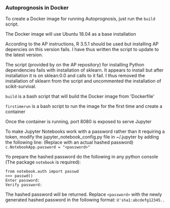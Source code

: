 ### Autoprognosis in Docker

To create a Docker image for running Autoprognosis, just run the `build` script.

The Docker image will use Ubuntu 18.04 as a base installation

According to the AP instructions, R 3.5.1 should be used but installing AP depencies on this version fails. I have thus written the script to update to the latest version.

The script (provided by on the AP repository) for installing Python dependencies fails with installation of sklearn. It appears to install but after installation it is on sklean:0.0 and calls to it fail. I thus removed the installation of sklearn from the script and uncommented the installation of scikit-survival.

`build` is a bash script that will build the Docker image from 'Dockerfile'

`firstimerun` is a bash script to run the image for the first time and create a container

Once the container is running, port 8080 is exposed to serve Jupyter 

To make Jupyter Notebooks work with a password rather than it requiring a token, modify the jupyter_notebook_config.py file in ~/.jupyter by adding the following line: (Replace <password> with an actual hashed password)
`c.NotebookApp.password = "<password>"`
  
Yo prepare the hashed password do the following in any python console (The package `notebook` is required):

```
from notebook.auth import passwd
>>> passwd()
Enter password:
Verify password:
```

The hashed password will be returned. Replace `<password>` with the newly generated hashed password in the following format: 
`U'sha1:abcdefg12345..`
